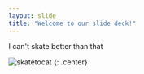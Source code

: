 ```yaml
---
layout: slide
title: "Welcome to our slide deck!"
---
```


I can't skate better than that

![skatetocat](https://octodex.github.com/images/skatetocat.png)
{: .center}
